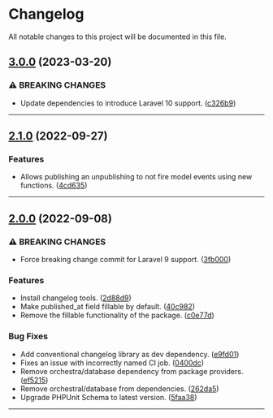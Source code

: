 <!--- BEGIN HEADER -->
# Changelog

All notable changes to this project will be documented in this file.
<!--- END HEADER -->

## [3.0.0](https://github.com/jaymeh/laravel-publishable/compare/2.1.0...3.0.0) (2023-03-20)

### ⚠ BREAKING CHANGES

* Update dependencies to introduce Laravel 10 support. ([c326b9](https://github.com/jaymeh/laravel-publishable/commit/c326b90d5193c8a9d4bbaa6d0fefdf05aef84288))


---

## [2.1.0](https://github.com/jaymeh/laravel-publishable/compare/2.0.0...2.1.0) (2022-09-27)

### Features

* Allows publishing an unpublishing to not fire model events using new functions. ([4cd635](https://github.com/jaymeh/laravel-publishable/commit/4cd635cbb217bcdaf94fbf7990e042f42d6b20e8))


---

## [2.0.0](https://github.com/jaymeh/laravel-publishable/compare/1.2.3...2.0.0) (2022-09-08)

### ⚠ BREAKING CHANGES

* Force breaking change commit for Laravel 9 support. ([3fb000](https://github.com/jaymeh/laravel-publishable/commit/3fb0009b90df63b4249b047f0676d90f711d86ca))

### Features

* Install changelog tools. ([2d88d9](https://github.com/jaymeh/laravel-publishable/commit/2d88d91d946ab1631e3209d4fc4871df7fe07914))
* Make published_at field fillable by default. ([40c982](https://github.com/jaymeh/laravel-publishable/commit/40c98234c2f612cfe8402d54218a8736277e9d61))
* Remove the fillable functionality of the package. ([c0e77d](https://github.com/jaymeh/laravel-publishable/commit/c0e77d006c978f66c366726576b41b79bcbdfbf4))

### Bug Fixes

* Add conventional changelog library as dev dependency. ([e9fd01](https://github.com/jaymeh/laravel-publishable/commit/e9fd018dcbf4577326daba14a02b949114d259ef))
* Fixes an issue with incorrectly named CI job. ([0400dc](https://github.com/jaymeh/laravel-publishable/commit/0400dc0b4b6df55fdd0236cd9127aeb4255ec4cb))
* Remove orchestra/database dependency from package providers. ([ef5215](https://github.com/jaymeh/laravel-publishable/commit/ef5215cac0ec68b9b35061bc774bab4bd4345c3c))
* Remove orchestral/database from dependencies. ([262da5](https://github.com/jaymeh/laravel-publishable/commit/262da5d56915b124dfebd8a562978047ae53e89b))
* Upgrade PHPUnit Schema to latest version. ([5faa38](https://github.com/jaymeh/laravel-publishable/commit/5faa381c3a65f07dad4eba7e011eca9dbd873fb4))


---

